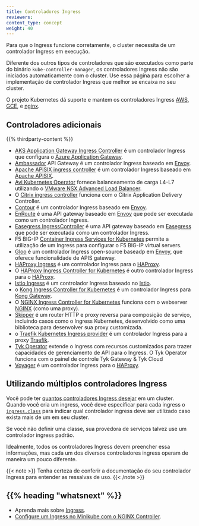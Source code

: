 ```yaml
---
title: Controladores Ingress
reviewers:
content_type: concept
weight: 40
---
```


<!-- overview -->

Para que o Ingress funcione corretamente, o cluster necessita de um controlador Ingress em execução. 

Diferente dos outros tipos de controladores que são executados como parte do binário `kube-controller-manager`, os controladores Ingress não são iniciados automaticamente com o cluster. Use essa página para escolher a implementação de controlador Ingress que melhor se encaixa no seu cluster.

O projeto Kubernetes dá suporte e mantem os controladores Ingress [AWS](https://github.com/kubernetes-sigs/aws-load-balancer-controller#readme), [GCE](https://git.k8s.io/ingress-gce/README.md#readme), e
  [nginx](https://git.k8s.io/ingress-nginx/README.md#readme).

<!-- body -->

## Controladores adicionais

{{% thirdparty-content %}}

* [AKS Application Gateway Ingress Controller](https://azure.github.io/application-gateway-kubernetes-ingress/) é um 
  controlador Ingress que configura o [Azure Application Gateway](https://docs.microsoft.com/azure/application-gateway/overview).
* [Ambassador](https://www.getambassador.io/) API Gateway é um controlador Ingress baseado em [Envoy](https://www.envoyproxy.io).
* [Apache APISIX ingress controller](https://github.com/apache/apisix-ingress-controller) é um controlador Ingress baseado 
  em [Apache APISIX](https://github.com/apache/apisix).
* [Avi Kubernetes Operator](https://github.com/vmware/load-balancer-and-ingress-services-for-kubernetes) fornece balanceamento 
  de carga L4-L7 utilizando o [VMware NSX Advanced Load Balancer](https://avinetworks.com/).
* O [Citrix ingress controller](https://github.com/citrix/citrix-k8s-ingress-controller#readme) funciona com 
  o Citrix Application Delivery Controller.
* [Contour](https://projectcontour.io/) é um controlador Ingress baseado em [Envoy](https://www.envoyproxy.io/).
* [EnRoute](https://getenroute.io/) é uma API gateway baseado em [Envoy](https://www.envoyproxy.io) que 
  pode ser executada como um controlador Ingress.
* [Easegress IngressController](https://github.com/megaease/easegress/blob/main/doc/ingresscontroller.md) 
  é uma API gateway baseado em [Easegress](https://megaease.com/easegress/) que pode ser executada como um controlador Ingress.
* F5 BIG-IP [Container Ingress Services for Kubernetes](https://clouddocs.f5.com/containers/latest/userguide/kubernetes/)
  permite a utilização de um Ingress para configurar o F5 BIG-IP virtual servers.
* [Gloo](https://gloo.solo.io) é um controlador Ingress open-source baseadp em [Envoy](https://www.envoyproxy.io),
  que oferece funcionalidade de APIS gateway.
* [HAProxy Ingress](https://haproxy-ingress.github.io/) é um controlador Ingress para o 
  [HAProxy](https://www.haproxy.org/#desc).
* O [HAProxy Ingress Controller for Kubernetes](https://github.com/haproxytech/kubernetes-ingress#readme)
  é outro controlador Ingress para o [HAProxy](https://www.haproxy.org/#desc).
* [Istio Ingress](https://istio.io/latest/docs/tasks/traffic-management/ingress/kubernetes-ingress/)
  é um controlador Ingress  baseado no [Istio](https://istio.io/).
* o [Kong Ingress Controller for Kubernetes](https://github.com/Kong/kubernetes-ingress-controller#readme)
 é um controlador Ingress para [Kong Gateway](https://konghq.com/kong/).
* O [NGINX Ingress Controller for Kubernetes](https://www.nginx.com/products/nginx-ingress-controller/)
  funciona com o webserver [NGINX](https://www.nginx.com/resources/glossary/nginx/) (como uma proxy).
* [Skipper](https://opensource.zalando.com/skipper/kubernetes/ingress-controller/) é um router HTTP e proxy reversa para composição de serviço, incluindo casos como o Ingress Kubernetes, desenvolvido como uma biblioteca para desenvolver sua proxy customizada.
* o [Traefik Kubernetes Ingress provider](https://doc.traefik.io/traefik/providers/kubernetes-ingress/) é um controlador Ingress para a proxy [Traefik](https://traefik.io/traefik/).
* [Tyk Operator](https://github.com/TykTechnologies/tyk-operator) extende o Ingress com recursos customizados para trazer capacidades de gerenciamento de API para o Ingress. O Tyk Operator funciona com o painel de controle Tyk Gateway & Tyk Cloud
* [Voyager](https://appscode.com/products/voyager) é um controlador Ingress para o
  [HAProxy](https://www.haproxy.org/#desc).

## Utilizando múltiplos controladores Ingress

Você pode ter [quantos controladores Ingress desejar](https://git.k8s.io/ingress-nginx/docs/user-guide/multiple-ingress.md#multiple-ingress-controllers) 
em um cluster. Quando você cria um ingress, você deve especificar para cada ingress o [`ingress.class`](https://git.k8s.io/ingress-gce/docs/faq/README.md#how-do-i-run-multiple-ingress-controllers-in-the-same-cluster) 
para indicar qual controlador ingress deve ser utilizado caso exista mais de um em seu cluster.

Se você não definir uma classe, sua provedora de serviços talvez use um controlador ingress padrão.

Idealmente, todos os controladores Ingress devem preencher essa informações, mas cada um dos diversos controladores ingress operam de maneira um pouco diferente.

{{< note >}}
Tenha certeza de conferir a documentação do seu controlador Ingress para entender as ressalvas de uso.
{{< /note >}}



## {{% heading "whatsnext" %}}


* Aprenda mais sobre [Ingress](/docs/concepts/services-networking/ingress/).
* [Configure um Ingress no Minikube com o NGINX Controller](/docs/tasks/access-application-cluster/ingress-minikube).
